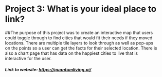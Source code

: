 # Project 3: What is your ideal place to link?

##The purpose of this project was to create an interactive map that users could toggle through to find cities that would fit their needs if they moved locations. There are multiple tile layers to look through as well as pop-ups on the points so a user can get the facts for their selected location. There is also a chart page that has data on the happiest cities to live that is interactive for the user.

##### Link to website: <https://quantumliving.ai/>

